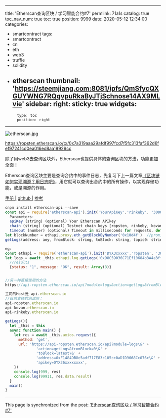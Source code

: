 
---
title: 'Etherscan查询区块 / 学习智能合约#7'
permlink: 71a1s
catalog: true
toc_nav_num: true
toc: true
position: 9999
date: 2020-05-12 12:34:00
categories:
- smartcontract
tags:
- smartcontract
- cn
- eth
- web3
- truffle
- solidity
- etherscan
thumbnail: 'https://steemjiang.com:8081/ipfs/QmSfycQXGUYWNG7RQqvpuRkaByJTjSchnose14AX9MLvie'
sidebar:
    right:
        sticky: true
widgets:
    -
        type: toc
        position: right
---


![etherscan.jpg](https://steemjiang.com:8081/ipfs/QmSfycQXGUYWNG7RQqvpuRkaByJTjSchnose14AX9MLvie)

https://ropsten.etherscan.io/tx/0x7a319aaa29afdf997fcd7f5fc313faf362d6fef97241cd0ea016ed8aa18929cc

除了用web3去查询区块外，Etherscan也提供具体的查询区块的方法，功能更加全面！

Etherscan查询区块主要是查询合约中的事件日志，先复习下上一篇文章[《区块链如何实现溯源？用日志吧》](https://steemjiang.com/trend/@lemooljiang/wytuq)，用它就可以查询出合约中的所有操作，以实现存储功能，或是溯源的作用。

[手册 |](https://sebs.github.io/etherscan-api/)
[github |](https://github.com/sebs/etherscan-api)
[参考](https://learnblockchain.cn/docs/etherscan/Introduction.html)
```js
cnpm install etherscan-api --save
const api = require('etherscan-api').init('YourApiKey','rinkeby', '3000')
  Parameters:
  apiKey (string) (optional) Your Etherscan APIkey
  chain (string) (optional) Testnet chain keys [ropsten, rinkeby, kovan]
  timeout (number) (optional) Timeout in milliseconds for requests, default 10000
let blockNumber = ethapi.proxy.eth_getBlockByNumber('0x10d4f')  //promise
getLogs(address: any, fromBlock: string, toBlock: string, topic0: string, topic0_1_opr: string, topic1: string, topic1_2_opr: string, topic2: string, topic2_3_opr: string, topic3: string, topic0_2_opr: string)

eg:
const ethapi = require('etherscan-api').init('DYX3xxxxx','ropsten', '3000')
let logs = await _this.ethapi.log.getLogs('0x98C59036C71Ef10684b3A4a3ffA85b280fe7b402', 0,  'latest')
  //results
  {status: "1", message: "OK", result: Array(3)}


//另一种直接使用的方法
https://api-ropsten.etherscan.io/api?module=logs&action=getLogs&fromBlock=0&toBlock=latest&address=0xF1484DB8e5adf717E83c105cc0aD1D9668Cc076c&apikey=DYX3xxxxx

主网的Host是 api.etherscan.io
//目前支持的测试网：
api-ropsten.etherscan.io
api-kovan.etherscan.io
api-rinkeby.etherscan.io

getLogs(){
  let _this = this
  async function main() {
    let res = await _this.axios.request({
      method: 'get',
      url: 'https://api-ropsten.etherscan.io/api?module=logs\&' +
              'action=getLogs&fromBlock=0\&' +
              'toBlock=latest\&' +
              'address=0xF1484DB8e5adf717E83c105cc0aD1D9668Cc076c\&' +
              'apikey=DYX36xxxxxxxx',
    })
    console.log(999, res)
    console.log(99911, res.data.result)
  }
  main()
}
```


- - -

This page is synchronized from the post: ['Etherscan查询区块 / 学习智能合约#7'](https://steemit.com/@lemooljiang/71a1s)
